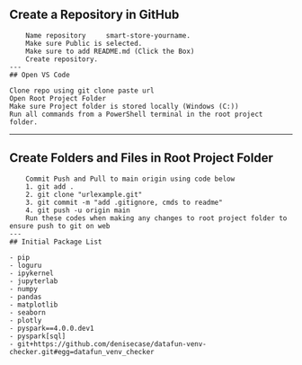 ## Create a Repository in GitHub
```
    Name repository     smart-store-yourname.
    Make sure Public is selected.
    Make sure to add README.md (Click the Box)
    Create repository.
---
## Open VS Code 
```
    Clone repo using git clone paste url
    Open Root Project Folder 
    Make sure Project folder is stored locally (Windows (C:))
    Run all commands from a PowerShell terminal in the root project folder.
---
## Create Folders and Files in Root Project Folder
```
    Commit Push and Pull to main origin using code below
    1. git add .
    2. git clone "urlexample.git"
    3. git commit -m "add .gitignore, cmds to readme"
    4. git push -u origin main
    Run these codes when making any changes to root project folder to ensure push to git on web
---
## Initial Package List

- pip
- loguru
- ipykernel
- jupyterlab
- numpy
- pandas
- matplotlib
- seaborn
- plotly
- pyspark==4.0.0.dev1
- pyspark[sql]
- git+https://github.com/denisecase/datafun-venv-checker.git#egg=datafun_venv_checker